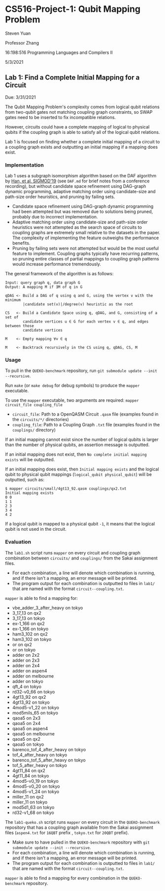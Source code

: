 # CS516-Project-1: Qubit Mapping Problem

Steven Yuan

Professor Zhang

16:198:516 Programming Languages and Compilers II

5/3/2021

## Lab 1: Find a Complete Initial Mapping for a Circuit

Due: 3/31/2021

The Qubit Mapping Problem's complexity comes from logical qubit relations from two-qubit gates not matching coupling graph constraints, so SWAP gates need to be inserted to fix incompatible relations.

However, circuits could have a complete mapping of logical to physical qubits if the coupling graph is able to satisfy all of the logical qubit relations.

Lab 1 is focused on finding whether a complete initial mapping of a circuit to a coupling graph exists and outputting an initial mapping if a mapping does exist.

### Implementation

Lab 1 uses a subgraph isomorphism algorithm based on the DAF algorithm by [Han, et al. SIGMOD'19](https://dl.acm.org/doi/10.1145/3299869.3319880) (see `DAF.md` for brief notes from a conference recording), but without candidate space refinement using DAG-graph dynamic programming, adaptive matching order using candidate-size and path-size order heuristics, and pruning by failing sets.

- Candidate space refinement using DAG-graph dynamic programming had been attempted but was removed due to solutions being pruned, probably due to incorrect implementation.
- Adaptive matching order using candidate-size and path-size order heuristics were not attempted as the search space of circuits to coupling graphs are extremely small relative to the datasets in the paper. The complexity of implementing the feature outweighs the performance benefits.
- Pruning by failing sets were not attempted but would be the most useful feature to implement. Coupling graphs typically have recurring patterns, so pruning entire classes of partial mappings to coupling graph patterns would increase performance tremendously.

The general framework of the algorithm is as follows:

```text
Input: query graph q, data graph G
Output: A mapping M if ∃M of q in G

qDAG <- Build a DAG of q using q and G, using the vertex v with the minimum
        |candidate set(v)|/degree(v) heuristic as the root

CS   <- Build a Candidate Space using q, qDAG, and G, consisting of a set of
        candidate vertices u ∈ G for each vertex v ∈ q, and edges between those
        candidate vertices

M    <- Empty mapping ∀v ∈ q

M    <- Backtrack recursively in the CS using q, qDAG, CS, M
```

### Usage

To pull in the `QUEKO-benchmark` repository, run `git submodule update --init --recursive`.

Run `make` (or `make debug` for debug symbols) to produce the `mapper` executable.

To use the `mapper` executable, two arguments are required: `mapper circuit_file coupling_file`

- `circuit_file`: Path to a OpenQASM Circuit `.qasm` file (examples found in the `circuits/*/` directories)
- `coupling_file`: Path to a Coupling Graph `.txt` file (examples found in the `couplings/` directory)

If an initial mapping cannot exist since the number of logical qubits is larger than the number of physical qubits, an assertion message is outputted.

If an initial mapping does not exist, then `No complete initial mapping exists` will be outputted.

If an initial mapping does exist, then `Initial mapping exists` and the logical qubit to physical qubit mappings (`logical_qubit physical_qubit`) will be outputted, such as:

```text
$ mapper circuits/small/4gt13_92.qasm couplings/qx2.txt
Initial mapping exists
0 0
1 1
2 3
3 4
4 2
```

If a logical qubit is mapped to a physical qubit `-1`, it means that the logical qubit is not used in the circuit.

### Evaluation

The `lab1.sh` script runs `mapper` on every circuit and coupling graph combination between `circuits/` and `couplings/` from the Sakai assignment files.

- For each combination, a line will denote which combination is running, and if there isn't a mapping, an error message will be printed.
- The program output for each combination is outputted to files in `lab1/` that are named with the format `circuit--coupling.txt`.

`mapper` is able to find a mapping for:

- vbe_adder_3_after_heavy on tokyo
- 3_17_13 on qx2
- 3_17_13 on tokyo
- ex-1_166 on qx2
- ex-1_166 on tokyo
- ham3_102 on qx2
- ham3_102 on tokyo
- or on qx2
- or on tokyo
- adder on 2x2
- adder on 2x3
- adder on 2x4
- adder on aspen4
- adder on melbourne
- adder on tokyo
- qft_4 on tokyo
- rd32-v0_66 on tokyo
- 4gt13_92 on qx2
- 4gt13_92 on tokyo
- 4mod5-v1_22 on tokyo
- mod5mils_65 on tokyo
- qaoa5 on 2x3
- qaoa5 on 2x4
- qaoa5 on aspen4
- qaoa5 on melbourne
- qaoa5 on qx2
- qaoa5 on tokyo
- barenco_tof_4_after_heavy on tokyo
- tof_4_after_heavy on tokyo
- barenco_tof_5_after_heavy on tokyo
- tof_5_after_heavy on tokyo
- 4gt11_84 on qx2
- 4gt11_84 on tokyo
- 4mod5-v0_19 on tokyo
- 4mod5-v0_20 on tokyo
- 4mod5-v1_24 on tokyo
- miller_11 on qx2
- miller_11 on tokyo
- mod5d1_63 on tokyo
- rd32-v1_68 on tokyo

The `lab1-queko.sh` script runs `mapper` on every circuit in the `QUEKO-benchmark` repository that has a coupling graph available from the Sakai assignment files (`aspen4.txt` for `16QBT` prefix , `tokyo.txt` for `20QBT` prefix).

- Make sure to have pulled in the `QUEKO-benchmark` repository with `git submodule update --init --recursive`.
- For each combination, a line will denote which combination is running, and if there isn't a mapping, an error message will be printed.
- The program output for each combination is outputted to files in `lab1/` that are named with the format `circuit--coupling.txt`.

`mapper` is able to find a mapping for every combination in the `QUEKO-benchmark` repository.
